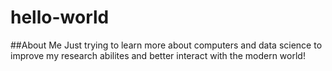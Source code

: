 # hello-world
##About Me
Just trying to learn more about computers and data science to improve my research abilites and better interact with the modern world!
